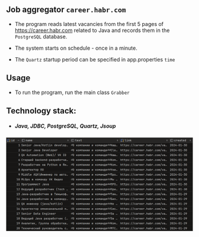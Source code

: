 ## Job aggregator `career.habr.com`
- The program reads latest vacancies from the first 5 pages of https://career.habr.com 
related to Java and records them in the `PostgreSQL` database.

- The system starts on schedule - once in a minute.

- The `Quartz` startup period can be specified in app.properties `time`

## Usage
- To run the program, run the main class `Grabber` 

## Technology stack:
- ##### Java, JDBC, PostgreSQL, Quartz, Jsoup

![alt text](src/main/resources/images/db.PNG)

